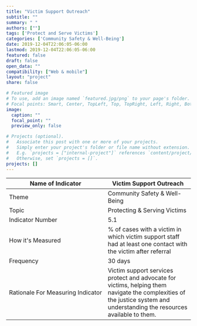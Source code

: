 ```yaml
---
title: "Victim Support Outreach"
subtitle: ""
summary: " "
authors: [""]
tags: ['Protect and Serve Victims']
categories: ['Community Safety & Well-Being']
date: 2019-12-04T22:06:05-06:00
lastmod: 2019-12-04T22:06:05-06:00
featured: false
draft: false
open_data: ""
compatibility: ["Web & mobile"]
layout: "project"
share: false

# Featured image
# To use, add an image named `featured.jpg/png` to your page's folder.
# Focal points: Smart, Center, TopLeft, Top, TopRight, Left, Right, BottomLeft, Bottom, BottomRight.
image:
  caption: ""
  focal_point: ""
  preview_only: false

# Projects (optional).
#   Associate this post with one or more of your projects.
#   Simply enter your project's folder or file name without extension.
#   E.g. `projects = ["internal-project"]` references `content/project/deep-learning/index.md`.
#   Otherwise, set `projects = []`.
projects: []
---
```


| Name of Indicator                 | Victim Support Outreach                                                                                                                                                    |
|-----------------------------------|----------------------------------------------------------------------------------------------------------------------------------------------------------------------------|
| Theme                             | Community Safety & Well\-Being                                                                                                                                             |
| Topic                             | Protecting & Serving Victims                                                                                                                                               |
| Indicator Number                  | 5\.1                                                                                                                                                                       |
| How it's Measured                 | % of cases with a victim in which victim support staff had at least one contact with the victim after referral                                                             |
| Frequency                         | 30 days                                                                                                                                                                    |
| Rationale For Measuring Indicator | Victim support services protect and advocate for victims, helping them navigate the complexities of the justice system and understanding the resources available to them\. |

